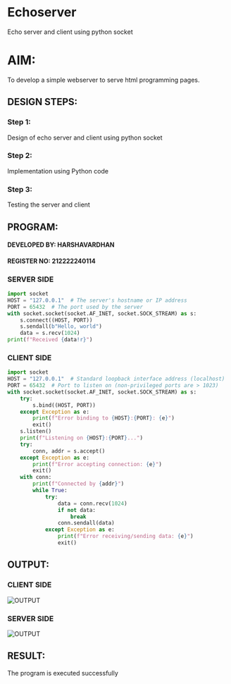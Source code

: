 # Echoserver
Echo server and client using python socket

# AIM:

To develop a simple webserver to serve html programming pages.

## DESIGN STEPS:

### Step 1:

Design of echo server and client using python socket

### Step 2:

Implementation using Python code

### Step 3:

Testing the server and client 

## PROGRAM:
#### DEVELOPED BY: HARSHAVARDHAN
#### REGISTER NO: 212222240114
### SERVER SIDE
```python
import socket
HOST = "127.0.0.1"  # The server's hostname or IP address
PORT = 65432  # The port used by the server
with socket.socket(socket.AF_INET, socket.SOCK_STREAM) as s:
    s.connect((HOST, PORT))
    s.sendall(b"Hello, world")
    data = s.recv(1024)
print(f"Received {data!r}")

```
### CLIENT SIDE
```python
import socket
HOST = "127.0.0.1"  # Standard loopback interface address (localhost)
PORT = 65432  # Port to listen on (non-privileged ports are > 1023)
with socket.socket(socket.AF_INET, socket.SOCK_STREAM) as s:
    try:
        s.bind((HOST, PORT))
    except Exception as e:
        print(f"Error binding to {HOST}:{PORT}: {e}")
        exit()
    s.listen()
    print(f"Listening on {HOST}:{PORT}...")
    try:
        conn, addr = s.accept()
    except Exception as e:
        print(f"Error accepting connection: {e}")
        exit()
    with conn:
        print(f"Connected by {addr}")
        while True:
            try:
                data = conn.recv(1024)
                if not data:
                    break
                conn.sendall(data)
            except Exception as e:
                print(f"Error receiving/sending data: {e}")
                exit()
```
## OUTPUT:
### CLIENT SIDE
![OUTPUT](/Echoserver/server.png)
### SERVER SIDE
![OUTPUT](/Echoserver/client.png)

## RESULT:
The program is executed successfully
